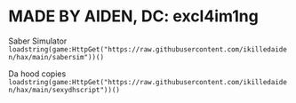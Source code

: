 # MADE BY AIDEN, DC: excl4im1ng 
Saber Simulator
``loadstring(game:HttpGet("https://raw.githubusercontent.com/ikilledaiden/hax/main/sabersim"))()``


Da hood copies
``loadstring(game:HttpGet("https://raw.githubusercontent.com/ikilledaiden/hax/main/sexydhscript"))()``
